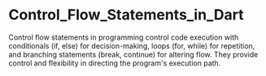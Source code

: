 # Control_Flow_Statements_in_Dart
 Control flow statements in programming control code execution with conditionals (if, else) for decision-making, loops (for, while) for repetition, and branching statements (break, continue) for altering flow. They provide control and flexibility in directing the program's execution path.

